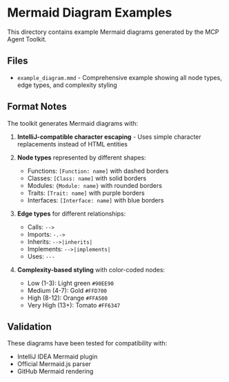 # Mermaid Diagram Examples

This directory contains example Mermaid diagrams generated by the MCP Agent Toolkit.

## Files

- `example_diagram.mmd` - Comprehensive example showing all node types, edge types, and complexity styling

## Format Notes

The toolkit generates Mermaid diagrams with:

1. **IntelliJ-compatible character escaping** - Uses simple character replacements instead of HTML entities
2. **Node types** represented by different shapes:
   - Functions: `[Function: name]` with dashed borders
   - Classes: `[Class: name]` with solid borders  
   - Modules: `{Module: name}` with rounded borders
   - Traits: `[Trait: name]` with purple borders
   - Interfaces: `[Interface: name]` with blue borders

3. **Edge types** for different relationships:
   - Calls: `-->`
   - Imports: `-.->` 
   - Inherits: `-->|inherits|`
   - Implements: `-->|implements|`
   - Uses: `---`

4. **Complexity-based styling** with color-coded nodes:
   - Low (1-3): Light green `#90EE90`
   - Medium (4-7): Gold `#FFD700`
   - High (8-12): Orange `#FFA500` 
   - Very High (13+): Tomato `#FF6347`

## Validation

These diagrams have been tested for compatibility with:
- IntelliJ IDEA Mermaid plugin
- Official Mermaid.js parser
- GitHub Mermaid rendering